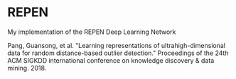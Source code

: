 # REPEN

My implementation of the REPEN Deep Learning Network

Pang, Guansong, et al. "Learning representations of ultrahigh-dimensional data for random distance-based outlier detection." Proceedings of the 24th ACM SIGKDD international conference on knowledge discovery & data mining. 2018.
